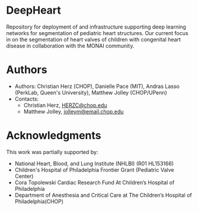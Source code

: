 # DeepHeart
Repository for deployment of and infrastructure supporting deep learning networks for segmentation of pediatric heart structures.  Our current focus in on the segmentation of heart valves of children with congenital heart disease in collaboration with the MONAI community.

# Authors

- Authors: Christian Herz (CHOP), Danielle Pace (MIT), Andras Lasso (PerkLab, Queen's University), Matthew Jolley (CHOP/UPenn)
- Contacts:
  - Christian Herz, <email>HERZC@chop.edu</email>
  - Matthew Jolley, <email>jolleym@email.chop.edu</email>

 # Acknowledgments

This work was partially supported by:

- National Heart, Blood, and Lung Institute (NHLBI) (R01 HL153166)
- Children's Hospital of Philadelphia Frontier Grant (Pediatric Valve Center)
- Cora Topolewski Cardiac Research Fund At Children’s Hospital of Philadelphia
- Department of Anesthesia and Critical Care at The Children’s Hospital of Philadelphia(CHOP)

